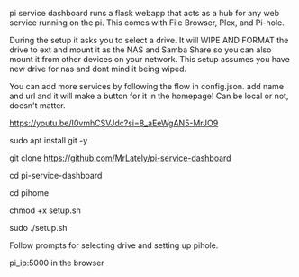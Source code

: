 pi service dashboard runs a flask webapp that acts as a hub
for any web service running on the pi. This comes with
File Browser, Plex, and Pi-hole.

During the setup it asks you to select a drive. It will
WIPE AND FORMAT the drive to ext and mount it as the NAS
and Samba Share so you can also mount it from other
devices on your network. This setup assumes you have new
drive for nas and dont mind it being wiped.

You can add more services by following the flow in config.json.
add name and url and it will make a button for it in the homepage!
Can be local or not, doesn't matter.

https://youtu.be/I0vmhCSVJdc?si=8_aEeWgAN5-MrJO9

sudo apt install git -y

git clone https://github.com/MrLately/pi-service-dashboard

cd pi-service-dashboard

cd pihome

chmod +x setup.sh

sudo ./setup.sh

Follow prompts for selecting drive and setting up pihole.

pi_ip:5000 in the browser

